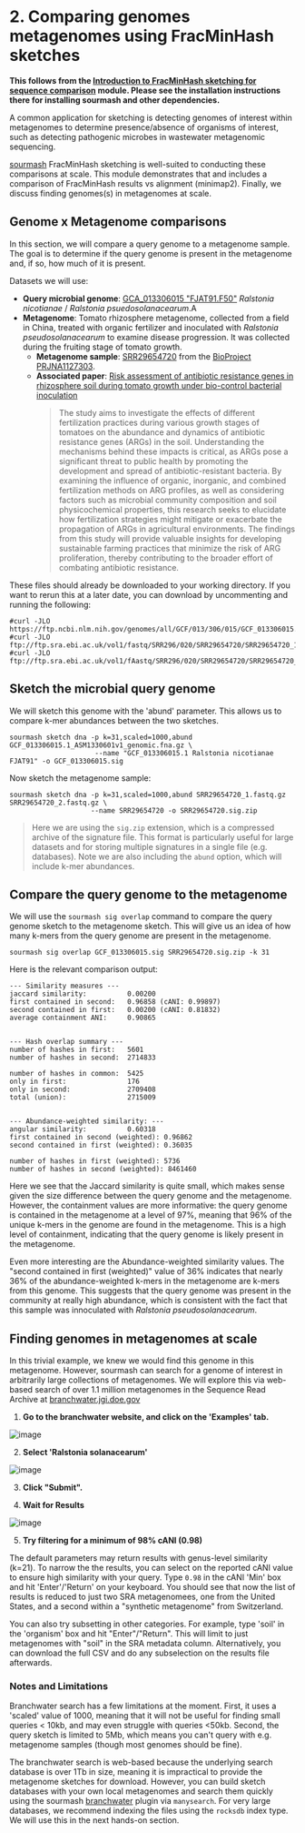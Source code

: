 # 2. Comparing genomes metagenomes using FracMinHash sketches

**This follows from the [Introduction to FracMinHash sketching for sequence comparison](https://hackmd.io/@bluegenes/H1ItsC_fxx) module. Please see the installation instructions there for installing sourmash and other dependencies.**

A common application for sketching is detecting genomes of interest within metagenomes to determine presence/absence of organisms of interest, such as detecting pathogenic microbes in wastewater metagenomic sequencing.

[sourmash](sourmash.readthedocs.io) FracMinHash sketching is well-suited to conducting these comparisons at scale. This module demonstrates that and includes a comparison of FracMinHash results vs alignment (minimap2). Finally, we discuss finding genomes(s) in metagenomes at scale.

## Genome x Metagenome comparisons
In this section, we will compare a query genome to a metagenome sample. The goal is to determine if the query genome is present in the metagenome and, if so, how much of it is present.

Datasets we will use:
- **Query microbial genome**: [GCA_013306015 "FJAT91.F50"](https://www.ncbi.nlm.nih.gov/datasets/genome/GCF_013306015.1) _Ralstonia nicotianae_ / _Ralstonia psuedosolanacearum_.A
- **Metagenome**: Tomato rhizosphere metagenome, collected from a field in China, treated with organic fertilizer and inoculated with _Ralstonia pseudosolanacearum_ to examine disease progression. It was collected during the fruiting stage of tomato growth.
  - **Metagenome sample**: [SRR29654720](https://www.ncbi.nlm.nih.gov/sra/?term=SRR29654720) from the [BioProject PRJNA1127303](https://www.ncbi.nlm.nih.gov/bioproject/1127303).
  - **Associated paper**: [Risk assessment of antibiotic resistance genes in rhizosphere soil during tomato growth under bio-control bacterial inoculation](https://www.sciencedirect.com/science/article/pii/S0959652625002616)
    > The study aims to investigate the effects of different fertilization practices during various growth stages of tomatoes on the abundance and dynamics of antibiotic resistance genes (ARGs) in the soil. Understanding the mechanisms behind these impacts is critical, as ARGs pose a significant threat to public health by promoting the development and spread of antibiotic-resistant bacteria. By examining the influence of organic, inorganic, and combined fertilization methods on ARG profiles, as well as considering factors such as microbial community composition and soil physicochemical properties, this research seeks to elucidate how fertilization strategies might mitigate or exacerbate the propagation of ARGs in agricultural environments. The findings from this study will provide valuable insights for developing sustainable farming practices that minimize the risk of ARG proliferation, thereby contributing to the broader effort of combating antibiotic resistance.

These files should already be downloaded to your working directory. If you want to rerun this at a later date, you can download by uncommenting and running the following:
```
#curl -JLO https://ftp.ncbi.nlm.nih.gov/genomes/all/GCF/013/306/015/GCF_013306015.1_ASM1330601v1/GCF_013306015.1_ASM1330601v1_genomic.fna.gz
#curl -JLO ftp://ftp.sra.ebi.ac.uk/vol1/fastq/SRR296/020/SRR29654720/SRR29654720_1.fastq.gz
#curl -JLO ftp://ftp.sra.ebi.ac.uk/vol1/fAastq/SRR296/020/SRR29654720/SRR29654720_2.fastq.gz

```

## Sketch the microbial query genome

We will sketch this genome with the 'abund' parameter. This allows us to compare k-mer abundances between the two sketches.
```
sourmash sketch dna -p k=31,scaled=1000,abund GCF_013306015.1_ASM1330601v1_genomic.fna.gz \
                     --name "GCF_013306015.1 Ralstonia nicotianae FJAT91" -o GCF_013306015.sig
```
<!---
This is the genome gather finds with the full gtdb database:
```
sourmash sketch dna -p k=31,scaled=1000,abund GCF_013375735.1_ASM1337573v1_genomic.fna.gz  --name "GCF_013375735 Ralstonia nicotianae FJAT91-F8" -o GCF_013375735.sig
```
--->


Now sketch the metagenome sample:
```
sourmash sketch dna -p k=31,scaled=1000,abund SRR29654720_1.fastq.gz SRR29654720_2.fastq.gz \
                    --name SRR29654720 -o SRR29654720.sig.zip
```
> Here we are using the `sig.zip` extension, which is a compressed archive of the signature file. This format is particularly useful for large datasets and for storing multiple signatures in a single file (e.g. databases). Note we are also including the `abund` option, which will include k-mer abundances.


## Compare the query genome to the metagenome

We will use the `sourmash sig overlap` command to compare the query genome sketch to the metagenome sketch. This will give us an idea of how many k-mers from the query genome are present in the metagenome.
```
sourmash sig overlap GCF_013306015.sig SRR29654720.sig.zip -k 31
```

Here is the relevant comparison output:

```
--- Similarity measures ---
jaccard similarity:          0.00200
first contained in second:   0.96858 (cANI: 0.99897)
second contained in first:   0.00200 (cANI: 0.81832)
average containment ANI:     0.90865


--- Hash overlap summary ---
number of hashes in first:   5601
number of hashes in second:  2714833

number of hashes in common:  5425
only in first:               176
only in second:              2709408
total (union):               2715009


--- Abundance-weighted similarity: ---
angular similarity:          0.60318
first contained in second (weighted): 0.96862
second contained in first (weighted): 0.36035

number of hashes in first (weighted): 5736
number of hashes in second (weighted): 8461460
```
Here we see that the Jaccard similarity is quite small, which makes sense given the size difference between the query genome and the metagenome. However, the containment values are more informative: the query genome is contained in the metagenome at a level of 97%, meaning that 96% of the unique k-mers in the genome are found in the metagenome. This is a high level of containment, indicating that the query genome is likely present in the metagenome.

Even more interesting are the Abundance-weighted similarity values. The "second contained in first (weighted)" value of 36% indicates that nearly 36% of the abundance-weighted k-mers in the metagenome are k-mers from this genome. This suggests that the query genome was present in the community at really high abundance, which is consistent with the fact that this sample was innoculated with _Ralstonia pseudosolanacearum_.


## Finding genomes in metagenomes at scale

In this trivial example, we knew we would find this genome in this metagenome. However, sourmash can search for a genome of interest in arbitrarily large collections of metagenomes. We will explore this via web-based search of over 1.1 million metagenomes in the Sequence Read Archive at [branchwater.jgi.doe.gov](https://branchwater.jgi.doe.gov/)

1. **Go to the branchwater website, and click on the 'Examples' tab.**

![image](https://hackmd.io/_uploads/HkfeGXKMxg.png)

2. **Select 'Ralstonia solanacearum'**

![image](https://hackmd.io/_uploads/rkgtGXtGeg.png)

3. **Click "Submit".**

4. **Wait for Results**

![image](https://hackmd.io/_uploads/HkpHX7tGex.png)

5. **Try filtering for a minimum of 98% cANI (0.98)**

The default parameters may return results with genus-level similarity (k=21). To narrow the the results, you can select on the reported cANI value to ensure high similarity with your query. Type `0.98` in the cANI 'Min' box and hit 'Enter'/'Return' on your keyboard. You should see that now the list of results is reduced to just two SRA metagenomees, one from the United States, and a second within a "synthetic metagenome" from Switzerland.

You can also try subsetting in other categories. For example, type 'soil' in the 'organism' box and hit "Enter"/"Return". This will limit to just metagenomes with "soil" in the SRA metadata column. Alternatively, you can download the full CSV and do any subselection on the results file afterwards.

### Notes and Limitations

Branchwater search has a few limitations at the moment. First, it uses a 'scaled' value of 1000, meaning that it will not be useful for finding small queries < 10kb, and may even struggle with queries <50kb. Second, the query sketch is limited to 5Mb, which means you can't query with e.g. metagenome samples (though most genomes should be fine). 

The branchwater search is web-based because the underlying search database is over 1Tb in size, meaning it is impractical to provide the metagenome sketches for download. However, you can build sketch databases with your own local metagenomes and search them quickly using the sourmash [branchwater](https://github.com/sourmash-bio/sourmash_plugin_branchwater) plugin via `manysearch`. For very large databases, we recommend indexing the files using the `rocksdb` index type. We will use this in the next hands-on section.


